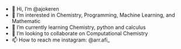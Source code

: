 - 👋 Hi, I’m @ajokeren
- 👀 I’m interested in Chemistry, Programming, Machine Learning, and Mathematic
- 🌱 I’m currently learning Chemistry, python and calculus
- 💞️ I’m looking to collaborate on Computational Chemistry
- 📫 How to reach me instagram: @arr.afi_

<!---
ajokeren/ajokeren is a ✨ special ✨ repository because its `README.md` (this file) appears on your GitHub profile.
You can click the Preview link to take a look at your changes.
--->
